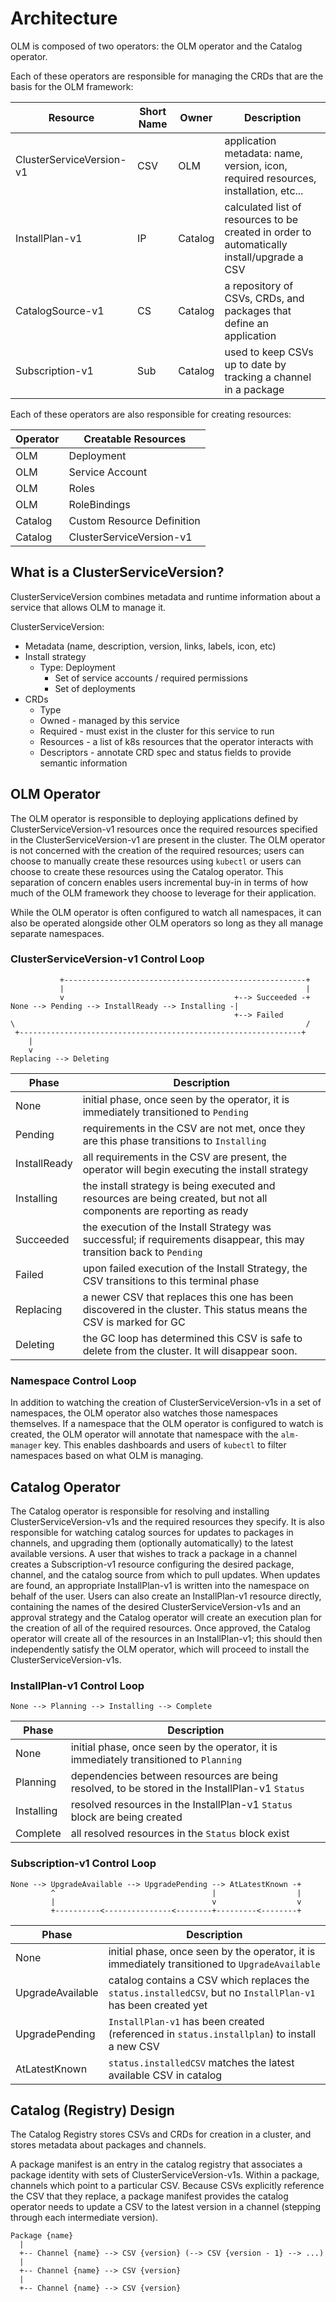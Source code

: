 # Architecture

OLM is composed of two operators: the OLM operator and the Catalog operator.

Each of these operators are responsible for managing the CRDs that are the basis for the OLM framework:

| Resource                 | Short Name | Owner   | Description                                                                                |
|--------------------------|------------|---------|--------------------------------------------------------------------------------------------|
| ClusterServiceVersion-v1 | CSV        | OLM     | application metadata: name, version, icon, required resources, installation, etc...        |
| InstallPlan-v1           | IP         | Catalog | calculated list of resources to be created in order to automatically install/upgrade a CSV |
| CatalogSource-v1         | CS         | Catalog | a repository of CSVs, CRDs, and packages that define an application                        |
| Subscription-v1          | Sub        | Catalog | used to keep CSVs up to date by tracking a channel in a package                            |

Each of these operators are also responsible for creating resources:

| Operator | Creatable Resources        |
|----------|----------------------------|
| OLM      | Deployment                 |
| OLM      | Service Account            |
| OLM      | Roles                      |
| OLM      | RoleBindings               |
| Catalog  | Custom Resource Definition |
| Catalog  | ClusterServiceVersion-v1   |


## What is a ClusterServiceVersion?

ClusterServiceVersion combines metadata and runtime information about a service that allows OLM to manage it.

ClusterServiceVersion:
 - Metadata (name, description, version, links, labels, icon, etc)
 - Install strategy
    - Type: Deployment
       - Set of service accounts / required permissions
       - Set of deployments
 - CRDs
   - Type
   - Owned - managed by this service
   - Required - must exist in the cluster for this service to run
   - Resources - a list of k8s resources that the operator interacts with
   - Descriptors - annotate CRD spec and status fields to provide semantic information


## OLM Operator

The OLM operator is responsible to deploying applications defined by ClusterServiceVersion-v1 resources once the required resources specified in the ClusterServiceVersion-v1 are present in the cluster.
The OLM operator is not concerned with the creation of the required resources; users can choose to manually create these resources using `kubectl` or users can choose to create these resources using the Catalog operator.
This separation of concern enables users incremental buy-in in terms of how much of the OLM framework they choose to leverage for their application.

While the OLM operator is often configured to watch all namespaces, it can also be operated alongside other OLM operators so long as they all manage separate namespaces.

### ClusterServiceVersion-v1 Control Loop

```
           +------------------------------------------------------+
           |                                                      |
           v                                      +--> Succeeded -+
None --> Pending --> InstallReady --> Installing -|
                                                  +--> Failed
\                                                                 /
 +---------------------------------------------------------------+
    |
    v
Replacing --> Deleting
```

| Phase      | Description                                                                                                            |
|------------|------------------------------------------------------------------------------------------------------------------------|
| None       | initial phase, once seen by the operator, it is immediately transitioned to `Pending`                                  |
| Pending    | requirements in the CSV are not met, once they are this phase transitions to `Installing`                              |
| InstallReady | all requirements in the CSV are present, the operator will begin executing the install strategy                      |
| Installing | the install strategy is being executed and resources are being created, but not all components are reporting as ready  |
| Succeeded  | the execution of the Install Strategy was successful; if requirements disappear, this may transition back to `Pending` |
| Failed     | upon failed execution of the Install Strategy, the CSV transitions to this terminal phase                              |
| Replacing | a newer CSV that replaces this one has been discovered in the cluster. This status means the CSV is marked for GC       | 
| Deleting | the GC loop has determined this CSV is safe to delete from the cluster. It will disappear soon.                          |

### Namespace Control Loop

In addition to watching the creation of ClusterServiceVersion-v1s in a set of namespaces, the OLM operator also watches those namespaces themselves.
If a namespace that the OLM operator is configured to watch is created, the OLM operator will annotate that namespace with the `alm-manager` key.
This enables dashboards and users of `kubectl` to filter namespaces based on what OLM is managing.

## Catalog Operator

The Catalog operator is responsible for resolving and installing ClusterServiceVersion-v1s and the required resources they specify. It is also responsible for watching catalog sources for updates to packages in channels, and upgrading them (optionally automatically) to the latest available versions.
A user that wishes to track a package in a channel creates a Subscription-v1 resource configuring the desired package, channel, and the catalog source from which to pull updates. When updates are found, an appropriate InstallPlan-v1 is written into the namespace on behalf of the user.
Users can also create an InstallPlan-v1 resource directly, containing the names of the desired ClusterServiceVersion-v1s and an approval strategy and the Catalog operator will create an execution plan for the creation of all of the required resources.
Once approved, the Catalog operator will create all of the resources in an InstallPlan-v1; this should then independently satisfy the OLM operator, which will proceed to install the ClusterServiceVersion-v1s.

### InstallPlan-v1 Control Loop

```
None --> Planning --> Installing --> Complete
```

| Phase      | Description                                                                                    |
|------------|------------------------------------------------------------------------------------------------|
| None       | initial phase, once seen by the operator, it is immediately transitioned to `Planning`         |
| Planning   | dependencies between resources are being resolved, to be stored in the InstallPlan-v1 `Status` |
| Installing | resolved resources in the InstallPlan-v1 `Status` block are being created                      |
| Complete   | all resolved resources in the `Status` block exist                                             |

### Subscription-v1 Control Loop

```
None --> UpgradeAvailable --> UpgradePending --> AtLatestKnown -+
         ^                                   |                  |
         |                                   v                  v
         +----------<---------------<--------+---------<--------+
```

| Phase            | Description                                                                                                   |
|------------------|---------------------------------------------------------------------------------------------------------------|
| None             | initial phase, once seen by the operator, it is immediately transitioned to `UpgradeAvailable`                |
| UpgradeAvailable | catalog contains a CSV which replaces the `status.installedCSV`, but no `InstallPlan-v1` has been created yet |
| UpgradePending   | `InstallPlan-v1` has been created (referenced in `status.installplan`) to install a new CSV                   |
| AtLatestKnown    | `status.installedCSV` matches the latest available CSV in catalog                                             |


## Catalog (Registry) Design

The Catalog Registry stores CSVs and CRDs for creation in a cluster, and stores metadata about packages and channels.

A package manifest is an entry in the catalog registry that associates a package identity with sets of ClusterServiceVersion-v1s. Within a package, channels which point to a particular CSV. Because CSVs explicitly reference the CSV that they replace, a package manifest provides the catalog operator needs to update a CSV to the latest version in a channel (stepping through each intermediate version).

```
Package {name}
  |
  +-- Channel {name} --> CSV {version} (--> CSV {version - 1} --> ...)
  |
  +-- Channel {name} --> CSV {version}
  |
  +-- Channel {name} --> CSV {version}
```
